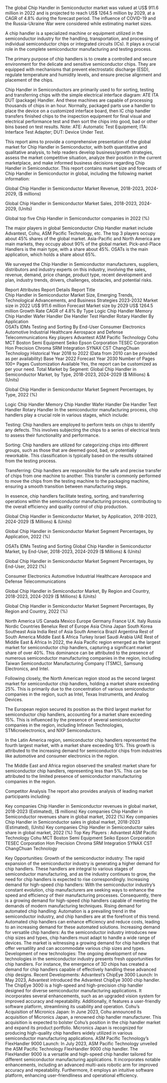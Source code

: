 The global Chip Handler in Semiconductor market was valued at US$ 911.6 million in 2022 and is projected to reach US$ 1264.5 million by 2029, at a CAGR of 4.8% during the forecast period. The influence of COVID-19 and the Russia-Ukraine War were considered while estimating market sizes.

A chip handler is a specialized machine or equipment utilized in the semiconductor industry for the handling, transportation, and processing of individual semiconductor chips or integrated circuits (ICs). It plays a crucial role in the complete semiconductor manufacturing and testing process.

The primary purpose of chip handlers is to create a controlled and secure environment for the delicate and sensitive semiconductor chips. They are equipped with mechanisms that prevent electrostatic discharge (ESD), regulate temperature and humidity levels, and ensure precise alignment and placement of the chips.

Chip Handler in Semiconductors are primarily used to for sorting, testing and transferring chips with the simple electrical interface diagram: ATE ITA DUT (package) Handler. And these machines are capable of processing thousands of chips in an hour. Normally, packaged parts use a handler to place the device on a customized interface board, then IC chip handler transfers finished chips to the inspection equipment for final visual and electrical performance test and then sort the chips into good, bad or other bins based on test results. Note: ATE: Automatic Test Equipment; ITA: Interface Test Adapter; DUT: Device Under Test.



 

This report aims to provide a comprehensive presentation of the global market for Chip Handler in Semiconductor, with both quantitative and qualitative analysis, to help readers develop business/growth strategies, assess the market competitive situation, analyze their position in the current marketplace, and make informed business decisions regarding Chip Handler in Semiconductor. This report contains market size and forecasts of Chip Handler in Semiconductor in global, including the following market information:

Global Chip Handler in Semiconductor Market Revenue, 2018-2023, 2024-2029, ($ millions)

Global Chip Handler in Semiconductor Market Sales, 2018-2023, 2024-2029, (Units)

Global top five Chip Handler in Semiconductor companies in 2022 (%)

The major players in global Semiconductor Chip Handler market include Advantest, Cohu, ASM Pacific Technology, etc. The top 3 players occupy about 45% shares of the global market. Asia-Pacific and North America are main markets, they occupy about 90% of the global market. Pick-and-Place Handlers is the main type, with a share about 45%. OSATs is the main application, which holds a share about 65%.

We surveyed the Chip Handler in Semiconductor manufacturers, suppliers, distributors and industry experts on this industry, involving the sales, revenue, demand, price change, product type, recent development and plan, industry trends, drivers, challenges, obstacles, and potential risks.

Report Attributes	Report Details
Report Title	
Chip Handler in Semiconductor Market Size, Emerging Trends, Technological Advancements, and Business Strategies 2023-2032
Market size in 2022	US$ 911.6 million 
Forecast Market size by 2029	US$ 1264.5 million
Growth Rate	CAGR of 4.8%
By Type	
Logic Chip Handler
Memory Chip Handler
Wafer Handler
Die Handler
Test Handler
Rotary Handler
By Application	
OSATs
IDMs
Testing and Sorting
By End-User	
Consumer Electronics
Automotive
Industrial
Healthcare
Aerospace and Defense
Telecommunications
Key players	
Advantest
ASM Pacific Technology
Cohu
MCT
Boston Semi Equipment
Seiko Epson Corporation
TESEC Corporation
Hon Precision
Chroma
SRM Integration
SYNAX
CST
ChangChuan Technology
Historical Year	2018 to 2022 (Data from 2010 can be provided as per availability)
Base Year	2022
Forecast Year	2030
Number of Pages	100+ Pages
Customization Available	Yes, the report can be customized as per your need.
Total Market by Segment:
Global Chip Handler in Semiconductor Market, by Type, 2018-2023, 2024-2029 ($ Millions) & (Units)

Global Chip Handler in Semiconductor Market Segment Percentages, by Type, 2022 (%)

Logic Chip Handler
Memory Chip Handler
Wafer Handler
Die Handler
Test Handler
Rotary Handler
In the semiconductor manufacturing process, chip handlers play a crucial role in various stages, which include:

Testing: Chip handlers are employed to perform tests on chips to identify any defects. This involves subjecting the chips to a series of electrical tests to assess their functionality and performance.

Sorting: Chip handlers are utilized for categorizing chips into different groups, such as those that are deemed good, bad, or potentially reworkable. This classification is typically based on the results obtained from the testing process.

Transferring: Chip handlers are responsible for the safe and precise transfer of chips from one machine to another. This transfer is commonly performed to move the chips from the testing machine to the packaging machine, ensuring a smooth transition between manufacturing steps.

In essence, chip handlers facilitate testing, sorting, and transferring operations within the semiconductor manufacturing process, contributing to the overall efficiency and quality control of chip production.

Global Chip Handler in Semiconductor Market, by Application, 2018-2023, 2024-2029 ($ Millions) & (Units)

Global Chip Handler in Semiconductor Market Segment Percentages, by Application, 2022 (%)

OSATs
IDMs
Testing and Sorting
Global Chip Handler in Semiconductor Market, by End-User, 2018-2023, 2024-2029 ($ Millions) & (Units)

Global Chip Handler in Semiconductor Market Segment Percentages, by End-User, 2022 (%)

Consumer Electronics
Automotive
Industrial
Healthcare
Aerospace and Defense
Telecommunications
 

Global Chip Handler in Semiconductor Market, By Region and Country, 2018-2023, 2024-2029 ($ Millions) & (Units)

Global Chip Handler in Semiconductor Market Segment Percentages, By Region and Country, 2022 (%)

North America
US
Canada
Mexico
Europe
Germany
France
U.K.
Italy
Russia
Nordic Countries
Benelux
Rest of Europe
Asia
China
Japan
South Korea
Southeast Asia
India
Rest of Asia
South America
Brazil
Argentina
Rest of South America
Middle East & Africa
Turkey
Israel
Saudi Arabia
UAE
Rest of Middle East & Africa
In 2022, the Asia Pacific region emerged as the largest market for semiconductor chip handlers, capturing a significant market share of over 40%. This dominance can be attributed to the presence of numerous semiconductor manufacturing companies in the region, including Taiwan Semiconductor Manufacturing Company (TSMC), Samsung Electronics, and Intel.

Following closely, the North American region stood as the second largest market for semiconductor chip handlers, holding a market share exceeding 25%. This is primarily due to the concentration of various semiconductor companies in the region, such as Intel, Texas Instruments, and Analog Devices.

The European region secured its position as the third largest market for semiconductor chip handlers, accounting for a market share exceeding 15%. This is influenced by the presence of several semiconductor companies in the region, including Infineon Technologies, STMicroelectronics, and NXP Semiconductors.

In the Latin America region, semiconductor chip handlers represented the fourth largest market, with a market share exceeding 10%. This growth is attributed to the increasing demand for semiconductor chips from industries like automotive and consumer electronics in the region.

The Middle East and Africa region observed the smallest market share for semiconductor chip handlers, representing less than 5%. This can be attributed to the limited presence of semiconductor manufacturing companies in the region.

 

Competitor Analysis
The report also provides analysis of leading market participants including:

Key companies Chip Handler in Semiconductor revenues in global market, 2018-2023 (Estimated), ($ millions)
Key companies Chip Handler in Semiconductor revenues share in global market, 2022 (%)
Key companies Chip Handler in Semiconductor sales in global market, 2018-2023 (Estimated), (Units)
Key companies Chip Handler in Semiconductor sales share in global market, 2022 (%)
Top Key Players :
Advantest
ASM Pacific Technology
Cohu
MCT
Boston Semi Equipment
Seiko Epson Corporation
TESEC Corporation
Hon Precision
Chroma
SRM Integration
SYNAX
CST
ChangChuan Technology
 

Key Opportunities:
Growth of the semiconductor industry: The rapid expansion of the semiconductor industry is generating a higher demand for chip handlers. These handlers are integral to various stages of semiconductor manufacturing, and as the industry continues to grow, the need for chip handlers is expected to rise correspondingly.
Increasing demand for high-speed chip handlers: With the semiconductor industry’s constant evolution, chip manufacturers are seeking ways to enhance the speed and efficiency of their manufacturing processes. Consequently, there is a growing demand for high-speed chip handlers capable of meeting the demands of modern manufacturing techniques.
Rising demand for automated chip handling: Automation is a prevailing trend in the semiconductor industry, and chip handlers are at the forefront of this trend. Automated chip handlers can enhance efficiency and reduce costs, leading to an increasing demand for these automated solutions.
Increasing demand for versatile chip handlers: As the semiconductor industry introduces new chip sizes and types, chip handlers must adapt to handle a wide range of devices. The market is witnessing a growing demand for chip handlers that offer versatility and can accommodate various chip sizes and types.
Development of new technologies: The ongoing development of new technologies in the semiconductor industry presents fresh opportunities for chip handlers. For instance, the emergence of 3D chips has created a demand for chip handlers capable of effectively handling these advanced chip designs.
Recent Developments:
Advantest’s ChipEye 3000 Launch:
In May 2023, Advantest introduced the Advantest ChipEye 3000 chip handler.
The ChipEye 3000 is a high-speed and high-precision chip handler designed for diverse semiconductor manufacturing applications.
It incorporates several enhancements, such as an upgraded vision system for improved accuracy and repeatability.
Additionally, it features a user-friendly software platform, streamlining its usability and operation.
Cohu’s Acquisition of Micronics Japan:
In June 2023, Cohu announced its acquisition of Micronics Japan, a renowned chip handler manufacturer.
This acquisition is expected to bolster Cohu’s position in the chip handler market and expand its product portfolio.
Micronics Japan is recognized for producing high-quality chip handlers widely utilized in various semiconductor manufacturing applications.
ASM Pacific Technology’s FlexHandler 9000 Launch:
In July 2023, ASM Pacific Technology unveiled the ASM Pacific Technology FlexHandler 9000 chip handler.
The FlexHandler 9000 is a versatile and high-speed chip handler tailored for different semiconductor manufacturing applications.
It incorporates notable enhancements, including an advanced multi-axis robotic arm for improved accuracy and repeatability.
Furthermore, it employs an intuitive software platform, enhancing user-friendliness and operational efficiency.
